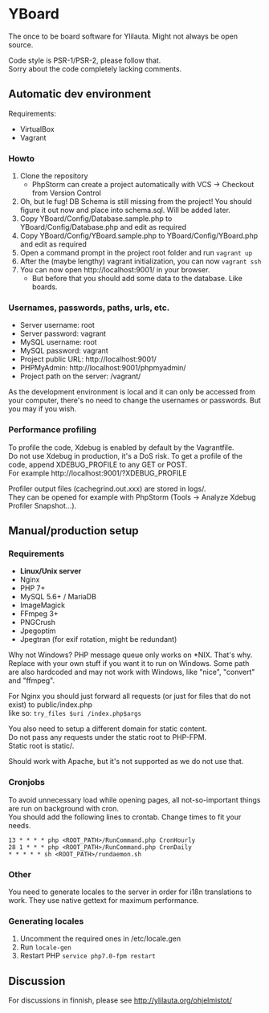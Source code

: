 # YBoard
The once to be board software for Ylilauta. Might not always be open source.

Code style is PSR-1/PSR-2, please follow that.  
Sorry about the code completely lacking comments.

## Automatic dev environment
Requirements:
* VirtualBox
* Vagrant

### Howto
1. Clone the repository
   * PhpStorm can create a project automatically with VCS -> Checkout from Version Control
2. Oh, but le fug! DB Schema is still missing from the project! You should figure it out now and place into schema.sql. Will be added later.
3. Copy YBoard/Config/Database.sample.php to YBoard/Config/Database.php and edit as required
4. Copy YBoard/Config/YBoard.sample.php to YBoard/Config/YBoard.php and edit as required
5. Open a command prompt in the project root folder and run `vagrant up`
6. After the (maybe lengthy) vagrant initialization, you can now `vagrant ssh`
7. You can now open http://localhost:9001/ in your browser.
    * But before that you should add some data to the database. Like boards.

### Usernames, passwords, paths, urls, etc.
* Server username: root
* Server password: vagrant
* MySQL username: root
* MySQL password: vagrant
* Project public URL: http://localhost:9001/
* PHPMyAdmin: http://localhost:9001/phpmyadmin/
* Project path on the server: /vagrant/

As the development environment is local and it can only be accessed from your computer,
there's no need to change the usernames or passwords. But you may if you wish.

### Performance profiling
To profile the code, Xdebug is enabled by default by the Vagrantfile.  
Do not use Xdebug in production, it's a DoS risk.
To get a profile of the code, append XDEBUG_PROFILE to any GET or POST.  
For example http://localhost:9001/?XDEBUG_PROFILE

Profiler output files (cachegrind.out.xxx) are stored in logs/.  
They can be opened for example with PhpStorm (Tools -> Analyze Xdebug Profiler Snapshot...).

## Manual/production setup
### Requirements
* **Linux/Unix server**
* Nginx
* PHP 7+
* MySQL 5.6+ / MariaDB
* ImageMagick
* FFmpeg 3+
* PNGCrush
* Jpegoptim
* Jpegtran (for exif rotation, might be redundant)

Why not Windows? PHP message queue only works on *NIX. That's why. Replace with your own stuff if you want it to run on Windows.
Some path are also hardcoded and may not work with Windows, like "nice", "convert" and "ffmpeg".

For Nginx you should just forward all requests (or just for files that do not exist) to public/index.php  
like so: `try_files $uri /index.php$args`

You also need to setup a different domain for static content.  
Do not pass any requests under the static root to PHP-FPM.  
Static root is static/.

Should work with Apache, but it's not supported as we do not use that.

### Cronjobs
To avoid unnecessary load while opening pages, all not-so-important things are run on background with cron.  
You should add the following lines to crontab. Change times to fit your needs.

```
13 * * * * php <ROOT_PATH>/RunCommand.php CronHourly
28 1 * * * php <ROOT_PATH>/RunCommand.php CronDaily
* * * * * sh <ROOT_PATH>/rundaemon.sh
```

### Other
You need to generate locales to the server in order for i18n translations to work.
They use native gettext for maximum performance.

### Generating locales
1. Uncomment the required ones in /etc/locale.gen
2. Run `locale-gen`
3. Restart PHP `service php7.0-fpm restart`

## Discussion
For discussions in finnish, please see http://ylilauta.org/ohjelmistot/
